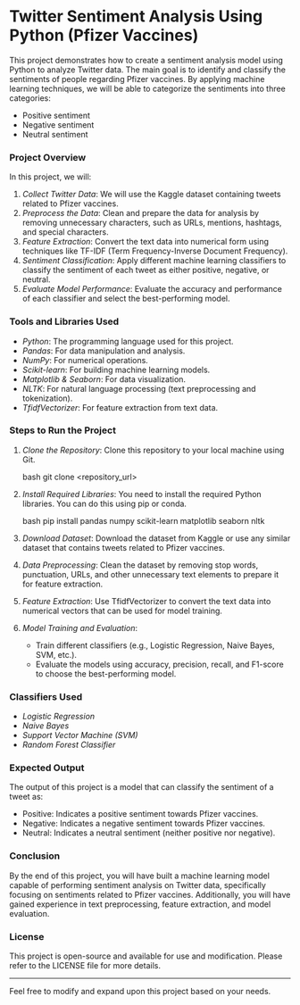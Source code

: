 # Twitter Sentiment Analysis Using Python (Pfizer Vaccines)

This project demonstrates how to create a sentiment analysis model using Python to analyze Twitter data. The main goal is to identify and classify the sentiments of people regarding Pfizer vaccines. By applying machine learning techniques, we will be able to categorize the sentiments into three categories:

- Positive sentiment
- Negative sentiment
- Neutral sentiment

### Project Overview

In this project, we will:

1. *Collect Twitter Data*: We will use the Kaggle dataset containing tweets related to Pfizer vaccines.
2. *Preprocess the Data*: Clean and prepare the data for analysis by removing unnecessary characters, such as URLs, mentions, hashtags, and special characters.
3. *Feature Extraction*: Convert the text data into numerical form using techniques like TF-IDF (Term Frequency-Inverse Document Frequency).
4. *Sentiment Classification*: Apply different machine learning classifiers to classify the sentiment of each tweet as either positive, negative, or neutral.
5. *Evaluate Model Performance*: Evaluate the accuracy and performance of each classifier and select the best-performing model.

### Tools and Libraries Used

- *Python*: The programming language used for this project.
- *Pandas*: For data manipulation and analysis.
- *NumPy*: For numerical operations.
- *Scikit-learn*: For building machine learning models.
- *Matplotlib & Seaborn*: For data visualization.
- *NLTK*: For natural language processing (text preprocessing and tokenization).
- *TfidfVectorizer*: For feature extraction from text data.

### Steps to Run the Project

1. *Clone the Repository*:
   Clone this repository to your local machine using Git.

   bash
   git clone <repository_url>
   

2. *Install Required Libraries*:
   You need to install the required Python libraries. You can do this using pip or conda.

   bash
   pip install pandas numpy scikit-learn matplotlib seaborn nltk
   

3. *Download Dataset*:
   Download the dataset from Kaggle or use any similar dataset that contains tweets related to Pfizer vaccines.

4. *Data Preprocessing*:
   Clean the dataset by removing stop words, punctuation, URLs, and other unnecessary text elements to prepare it for feature extraction.

5. *Feature Extraction*:
   Use TfidfVectorizer to convert the text data into numerical vectors that can be used for model training.

6. *Model Training and Evaluation*:
   - Train different classifiers (e.g., Logistic Regression, Naive Bayes, SVM, etc.).
   - Evaluate the models using accuracy, precision, recall, and F1-score to choose the best-performing model.

### Classifiers Used

- *Logistic Regression*
- *Naive Bayes*
- *Support Vector Machine (SVM)*
- *Random Forest Classifier*

### Expected Output

The output of this project is a model that can classify the sentiment of a tweet as:
- Positive: Indicates a positive sentiment towards Pfizer vaccines.
- Negative: Indicates a negative sentiment towards Pfizer vaccines.
- Neutral: Indicates a neutral sentiment (neither positive nor negative).

### Conclusion

By the end of this project, you will have built a machine learning model capable of performing sentiment analysis on Twitter data, specifically focusing on sentiments related to Pfizer vaccines. Additionally, you will have gained experience in text preprocessing, feature extraction, and model evaluation.

### License

This project is open-source and available for use and modification. Please refer to the LICENSE file for more details.

---

Feel free to modify and expand upon this project based on your needs.
